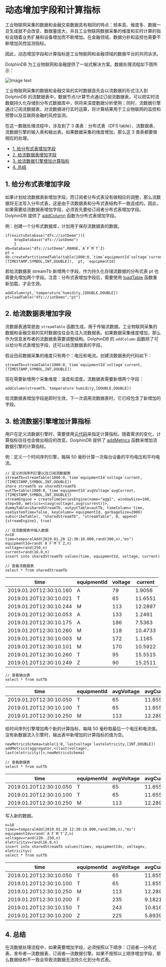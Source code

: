 # 动态增加字段和计算指标

工业物联网采集的数据和金融交易数据具有相同的特点：频率高、维度多、数据一旦生成就不会改变、数据量庞大，并且工业物联网数据采集的维度和实时计算的指标会随着业务扩展和设备增加而不断增加。在金融领域，数据分析和监控也需要不断增加风控监测指标。

因此，动态增加字段和计算指标是工业物联网和金融领域的数据平台的共同诉求。

DolphinDB 为工业物联网和金融提供了一站式解决方案。数据处理流程如下图所示：

![Image text](./images/stream_cn.png)

工业物联网采集的数据和金融交易的实时数据首先会以流数据的形式注入到 DolphinDB 的流数据表中，数据节点/计算节点通过订阅流数据表，可以把实时流数据持久化存储到分布式数据库中，供将来深度数据分析使用；同时，流数据引擎通过订阅流数据表，对流数据进行实时运算，将计算结果用于工业物联网的监控和预警以及互联网金融的风控监测。

在这一数据处理流程中，涉及到了 3 类表：分布式表（DFS table）、流数据表、流数据引擎的输入表和输出表。如果数据采集的维度增加，那么这 3 类表都要做相应的处理。

- [1. 给分布式表增加字段](#1-给分布式表增加字段)
- [2. 给流数据表增加字段](#2-给流数据表增加字段)
- [3. 给流数据引擎增加计算指标](#3-给流数据引擎增加计算指标)
- [4. 总结](#4-总结)

## 1. 给分布式表增加字段

如果计划给流数据表新增加字段，而订阅者分布式表没有做相应的调整，那么流数据将无法写入分布式表，这是由于流数据表和分布式表结构不一致造成的。因此，如果需要给流数据表增加字段，必须首先要给订阅者分布式表增加字段。DolphinDB 提供了 [addColumn](https://www.dolphindb.cn/cn/help/200/FunctionsandCommands/CommandsReferences/a/addColumn.html) 函数为分布式表增加字段。

例：创建一个分布式数据库，计划用于保存流数据表的数据。

```
if(existsDatabase("dfs://iotDemo")){
	dropDatabase("dfs://iotDemo")
	}
db=database("dfs://iotDemo",RANGE,`A`F`M`T`Z)
pt = db.createPartitionedTable(table(1000:0,`time`equipmentId`voltage`current,[TIMESTAMP,SYMBOL,INT,DOUBLE]), `pt, `equipmentId)
```

若给流数据表 streamTb 新增两个字段，作为持久化存储流数据的分布式表 pt 也需要先增加两个字段。注意：分布式表增加字段后，需要使用 [loadTable](https://www.dolphindb.cn/cn/help/FunctionsandCommands/FunctionReferences/l/loadTable.html) 函数重新加载，才会生效。

```
addColumn(pt,`temperature`humidity,[DOUBLE,DOUBLE])
pt=loadTable("dfs://iotDemo","pt")
```

## 2. 给流数据表增加字段

流数据表通常是由 `streamTable` 函数生成，用于传输流数据。工业物联网采集的数据和金融交易的实时数据往往会先注入流数据表。如果数据采集维度增加，那么作为信息发布者的流数据表需要调整结构。DolphinDB 的 `addColumn` 函数除了可以给分布式表增加字段，还可以给流数据表的字段。

假设目前数据采集的维度只有两个：电压和电流。创建流数据表的代码如下：

```
streamTb=streamTable(1000:0,`time`equipmentId`voltage`current,[TIMESTAMP,SYMBOL,INT,DOUBLE])
```

现在需要新增两个采集维度：温度和湿度。流数据表需要新增两个字段：

```
addColumn(streamTb,`temperature`humidity,[DOUBLE,DOUBLE])
```

给流数据表增加字段是即时生效，下一次调用流数据表时，它已经包含了新增加的字段。

## 3. 给流数据引擎增加计算指标

用户在定义流数据引擎时，需要使用[元代码](https://www.dolphindb.cn/cn/help/Objects/Metaprogramming.html)来指定计算指标。随着需求的变化，计算指标往往也会做出相应的改变。DolphinDB 提供了 [addMetrics](https://www.dolphindb.cn/cn/help/200/FunctionsandCommands/CommandsReferences/a/addMetrics.html) 函数来增加流数据引擎的计算指标。

<!-- ### 语法

addMetrics(engine/name, newMetrics, newMetricsSchema, [windowSize])

### 参数

* engine 是流数据引擎，即 [createTimeSeriesEngine](https://www.dolphindb.cn/cn/help/FunctionsandCommands/FunctionReferences/c/createTimeSeriesEngine.html) 等函数返回的抽象表对象。请注意，暂不支持 [createAnomalyDetectionEngine](https://www.dolphindb.cn/cn/help/FunctionsandCommands/FunctionReferences/c/createAnomalyDetectionEngine.html) 和 [createReactiveStateEngine](https://www.dolphindb.cn/cn/help/FunctionsandCommands/FunctionReferences/c/createReactiveStateEngine.html) 引擎。
* name 是一个字符串，表示流数据引擎的名称。
* newMetrics 是元代码，用于表示增加的计算指标。
* newMetricsSchema 是表对象，用于指定新增的计算指标在输出表中的列名和数据类型。
* windowSize 是一个正整数，表示新增指标的计算窗口长度。仅适用于时间序列引擎，且必须为已指定的窗口长度之一。若未指定，默认值为第一个已指定的窗口长度。

### 例子 -->

例：定义一个时间序列引擎，每隔 50 毫秒计算一次每台设备的平均电压和平均电流。

```
// 定义时间序列引擎以及订阅流数据表
streamTb=streamTable(1000:0,`time`equipmentId`voltage`current,[TIMESTAMP,SYMBOL,INT,DOUBLE])
share streamTb as sharedStreamTb
outTb=table(1000:0,`time`equipmentId`avgVoltage`avgCurrent,[TIMESTAMP,SYMBOL,INT,DOUBLE])
streamEngine = createTimeSeriesEngine(name="agg1", windowSize=100, step=50, metrics=<[avg(voltage),avg(current)]>, dummyTable=sharedStreamTb, outputTable=outTb, timeColumn=`time, useSystemTime=false, keyColumn=`equipmentId, garbageSize=2000)
subscribeTable(, "sharedStreamTb", "streamTable", 0, append!{streamEngine}, true)

// 往流数据表中插入数据
n=10
time=temporalAdd(2019.01.20 12:30:10.000,rand(300,n),"ms")
equipmentId=rand(`A`F`M`T`Z,n)
voltage=rand(250,n)
current=rand(16.0,n)
insert into sharedStreamTb values(time, equipmentId, voltage, current)

// 查看流数据表
select * from sharedStreamTb
```

|time                       |equipmentId    |voltage    |current   |
|---                        |---            |---        |---       |
|2019.01.20T12:30:10.160    |A    |79    |1.9056|
|2019.01.20T12:30:10.021    |T    |65    |11.6551|
|2019.01.20T12:30:10.244    |M    |113   |12.2897|
|2019.01.20T12:30:10.053    |A    |133   |1.2491|
|2019.01.20T12:30:10.175    |A    |186   |7.5363|
|2019.01.20T12:30:10.260    |M    |118   |10.4733|
|2019.01.20T12:30:10.003    |M    |172   |1.1165|
|2019.01.20T12:30:10.101    |M    |170   |10.5922|
|2019.01.20T12:30:10.260    |T    |95    |15.5515|
|2019.01.20T12:30:10.249    |Z    |90    |15.2511|


```
// 查看输出表
select * from outTb
```

|time                   |equipmentId|avgVoltage|avgCurrent   |
|----                   |-----------|----------|-------------|
|2019.01.20T12:30:10.050	|T	|65	|11.6551|
|2019.01.20T12:30:10.100	|T	|65	|11.6551|
|2019.01.20T12:30:10.250	|M	|113|12.2897|


给时间序列引擎增加两个新的计算指标，每隔 50 毫秒取最后一个电压和电流值。没有新数据流入引擎时，输出表中新增加的计算指标的值为空。

```
newMetricsSchema=table(1:0,`lastvoltage`lasteletricity,[INT,DOUBLE])
addMetrics(aggregator,<[last(voltage), last(eletricity)]>,newMetricsSchema)

// 查看数据表
select * from outTb
```

|time                   |equipmentId|avgVoltage|avgCurrent   |lastVoltage|lastCurrent|
|----                   |-----------|----------|-------------|---|---|
|2019.01.20T12:30:10.050	|T	|65	|11.6551|
|2019.01.20T12:30:10.100	|T	|65	|11.6551|
|2019.01.20T12:30:10.250	|M	|113|12.2897|

写入新的数据。

```
n=10
timev=temporalAdd(2019.01.20 12:30:10.000,rand(300,n),"ms")
equipmentIdv=rand(`A`F`M`T`Z,n)
voltagev=rand(220..250,n)
eletricityv=rand(16.0,n)
insert into sharedStreamTb values(timev, equipmentIdv, voltagev, eletricityv)
select * from outTb
```

|time                   |equipmentId|avgVoltage|avgCurrent   |lastVoltage|lastCurrent|
|----                   |-----------|----------|-------------|---|---|
|2019.01.20T12:30:10.050	|T	|65	|11.6551|
|2019.01.20T12:30:10.100	|T	|65	|11.6551|
|2019.01.20T12:30:10.250	|M	|113|12.2897|
|2019.01.20T12:30:10.200|F          |235       |9.182104     |234|14.896723|
|2019.01.20T12:30:10.150|T          |243       |10.816871    |236|7.026039|
|2019.01.20T12:30:10.200|Z          |225       |5.893952     |225|2.098874|

## 4. 总结

在流数据处理流程中，如果需要增加字段，必须按照以下顺序：订阅者—分布式表、发布者—流数据表、订阅者—流数据引擎。如果不按照以上顺序增加字段，那么数据结构不一致会导致流数据无法持久化到分布式表。

